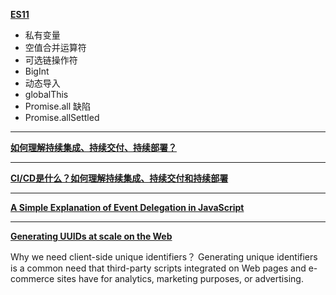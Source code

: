 **[ES11](https://juejin.im/post/5f1558c2f265da22e425f68e?utm_source=gold_browser_extension)**
- 私有变量
- 空值合并运算符
- 可选链操作符
- BigInt
- 动态导入
- globalThis
- Promise.all 缺陷
- Promise.allSettled

---

**[如何理解持续集成、持续交付、持续部署？](https://www.zhihu.com/question/23444990)**

---

**[CI/CD是什么？如何理解持续集成、持续交付和持续部署](https://www.redhat.com/zh/topics/devops/what-is-ci-cd)**

---

**[A Simple Explanation of Event Delegation in JavaScript](https://dmitripavlutin.com/javascript-event-delegation/)**

---

**[Generating UUIDs at scale on the Web](https://medium.com/teads-engineering/generating-uuids-at-scale-on-the-web-2877f529d2a2)**

Why we need client-side unique identifiers？
Generating unique identifiers is a common need that third-party scripts integrated on Web pages and e-commerce sites have for analytics, marketing purposes, or advertising.

